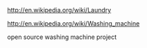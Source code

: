 http://en.wikipedia.org/wiki/Laundry

http://en.wikipedia.org/wiki/Washing_machine


open source washing machine project